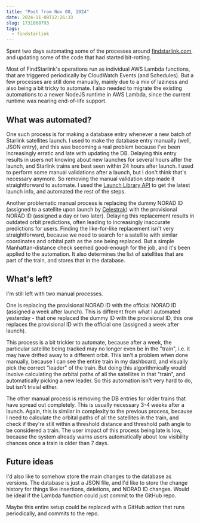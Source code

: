 ```yaml
---
title: "Post from Nov 08, 2024"
date: 2024-11-08T12:26:33
slug: 1731068793
tags:
  - findstarlink
---
```

Spent two days automating some of the processes around [findstarlink.com](https://findstarlink.com), and updating some of the code that had started bit-rotting.

Most of FindStarlink's operations run as individual AWS Lambda functions, that are triggered periodically by CloudWatch Events (and Schedules). But a few processes are still done manually, mainly due to a mix of laziness and also being a bit tricky to automate. I also needed to migrate the existing automations to a newer NodeJS runtime in AWS Lambda, since the current runtime was nearing end-of-life support.

## What was automated?

One such process is for making a database entry whenever a new batch of Starlink satellites launch. I used to make the database entry manually (well, JSON entry), and this was becoming a real problem because I've been increasingly erratic and late with updating the DB. Delaying this entry results in users not knowing about new launches for several hours after the launch, and Starlink trains are best seen within 24 hours after launch. I used to perform some manual validations after a launch, but I don't think that's necessary anymore. So removing the manual validation step made it straightforward to automate. I used the [Launch Library API](https://ll.thespacedevs.com/2.2.0/launch/previous/?search=starlink&limit=1) to get the latest launch info, and automated the rest of the steps.

Another problematic manual process is replacing the dummy NORAD ID (assigned to a satellite upon launch by [Celestrak](https://celestrak.org/)) with the provisional NORAD ID (assigned a day or two later). Delaying this replacement results in outdated orbit predictions, often leading to increasingly inaccurate predictions for users. Finding the like-for-like replacement isn't very straightforward, because we need to search for a satellite with similar coordinates and orbital path as the one being replaced. But a simple Manhattan-distance check seemed good-enough for the job, and it's been applied to the automation. It also determines the list of satellites that are part of the train, and stores that in the database.

## What's left?

I'm still left with two manual processes.

One is replacing the provisional NORAD ID with the official NORAD ID (assigned a week after launch). This is different from what I automated yesterday - that one replaced the dummy ID with the provisional ID, this one replaces the provisional ID with the official one (assigned a week after launch).

This process is a bit trickier to automate, because after a week, the particular satellite being tracked may no longer even be in the "train", i.e. it may have drifted away to a different orbit. This isn't a problem when done manually, because I can see the entire train in my dashboard, and visually pick the correct "leader" of the train. But doing this algorithmically would involve calculating the orbital paths of all the satellites in that "train", and automatically picking a new leader. So this automation isn't very hard to do, but isn't trivial either.

The other manual process is removing the DB entries for older trains that have spread out completely. This is usually necessary 3-4 weeks after a launch. Again, this is similar in complexity to the previous process, because I need to calculate the orbital paths of all the satellites in the train, and check if they're still within a threshold distance and threshold path angle to be considered a train. The user impact of this process being late is low, because the system already warns users automatically about low visibility chances once a train is older than 7 days.

## Future ideas

I'd also like to somehow store the main changes to the database as versions. The database is just a JSON file, and I'd like to store the change history for things like insertions, deletions, and NORAD ID changes. Would be ideal if the Lambda function could just commit to the GitHub repo.

Maybe this entire setup could be replaced with a GitHub action that runs periodically, and commits to the repo.
